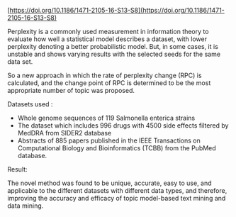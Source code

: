 
[https://doi.org/10.1186/1471-2105-16-S13-S8](https://doi.org/10.1186/1471-2105-16-S13-S8)

Perplexity is a commonly used measurement in
information theory to evaluate how well a statistical
model describes a dataset, with lower perplexity denoting a better probabilistic model. But, in some cases, it is unstable and shows varying results with the selected seeds for the same data set.

So a new approach in which the rate of perplexity change (RPC) is calculated, and the change point of RPC is determined to be the most appropriate number of topic was proposed. 

Datasets used : 
- Whole genome sequences of 119 Salmonella enterica strains
- The dataset which includes 996 drugs with 4500 side effects filtered by MedDRA from SIDER2 database
-  Abstracts of 885 papers published in the IEEE Transactions on Computational Biology and Bioinformatics (TCBB) from the PubMed database.

Result:

The novel method was found to be unique, accurate, easy to use, and applicable to the different datasets with different data types, and therefore, improving the accuracy and efficacy of topic model-based text mining and data mining.
